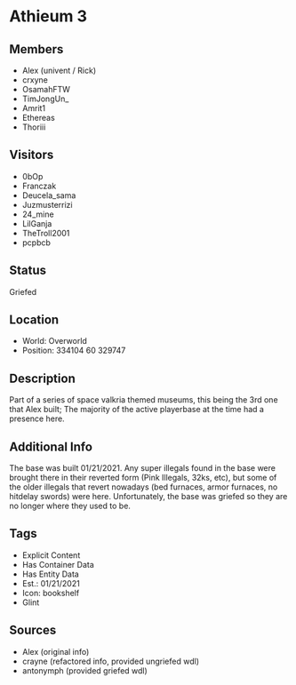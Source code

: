 # Athieum 3

## Members
- Alex (univent / Rick)
- crxyne
- OsamahFTW
- TimJongUn_
- Amrit1
- Ethereas
- Thoriii

## Visitors
- 0bOp
- Franczak
- Deucela_sama
- Juzmusterrizi
- 24_mine
- LilGanja
- TheTroll2001
- pcpbcb

## Status
Griefed

## Location
- World: Overworld
- Position: 334104 60 329747

## Description
Part of a series of space valkria themed museums, this being the 3rd one that Alex built; The majority of the active playerbase at the time had a presence here.

## Additional Info
The base was built 01/21/2021. Any super illegals found in the base were brought there in their reverted form (Pink Illegals, 32ks, etc), but some of the older illegals that revert nowadays (bed furnaces, armor furnaces, no hitdelay swords) were here. 
Unfortunately, the base was griefed so they are no longer where they used to be.

## Tags
- Explicit Content
- Has Container Data
- Has Entity Data
- Est.: 01/21/2021
- Icon: bookshelf
- Glint

## Sources
- Alex (original info)
- crayne (refactored info, provided ungriefed wdl)
- antonymph (provided griefed wdl)
